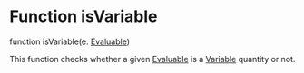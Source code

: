 Function isVariable
======

<declaration>

function isVariable(e: [Evaluable](reference/v/0.2.1/core/definitions/Evaluable))

</declaration>

This function checks whether a given [Evaluable](reference/v/0.2.1/core/definitions/Evaluable)
is a [Variable](reference/v/0.2.1/core/definitions/Expression) quantity or not.